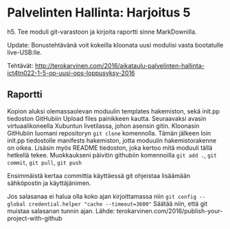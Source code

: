 # Palvelinten Hallinta: Harjoitus 5

h5. Tee moduli git-varastoon ja kirjoita raportti sinne MarkDownilla.

Update: Bonustehtävänä voit kokeilla kloonata uusi modulisi vasta bootatulle live-USB:lle.

Tehtävät: http://terokarvinen.com/2016/aikataulu-palvelinten-hallinta-ict4tn022-1-5-op-uusi-ops-loppusyksy-2016

## Raportti

Kopion aluksi olemassaolevan moduulin templates hakemiston, sekä init.pp tiedoston GitHubiin Upload files
painikkeen kautta.
Seuraavaksi avasin virtuaalikoneella Xubuntun livetilassa, johon asensin gitin. 
Kloonasin GitHubiin luomani repositoryn ``git clone`` komennolla. Tämän jälkeen loin init.pp tiedostolle
 manifests hakemiston, jotta moduulin hakemistorakenne on oikea.
 Lisäsin myös README tiedoston, joka kertoo mitä moduuli tällä hetkellä tekee.
 Muokkaukseni päivitin githubiin komennoilla ``git add .``, ``git commit``, ``git pull``, ``git push``

Ensimmäistä kertaa committia käyttäessä git ohjeistaa lisäämään sähköpostin ja käyttäjänimen.

Jos salasanaa ei halua olla koko ajan kirjoittamassa niin
``git config --global credential.helper "cache --timeout=3600"``
Säätää niin, että git muistaa salasanan tunnin ajan. 
Lähde: terokarvinen.com/2016/publish-your-project-with-github
